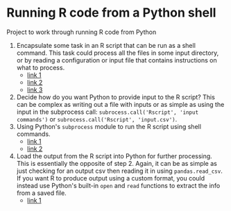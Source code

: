 # Running R code from a Python shell

Project to work through running R code from Python

1. Encapsulate some task in an R script that can be run as a shell command.  This task could process all the files in some input directory, or by reading a configuration or input file that contains instructions on what to process.
    - [link 1](https://urldefense.proofpoint.com/v2/url?u=https-3A__stackoverflow.com_questions_18306362_run-2Dr-2Dscript-2Dfrom-2Dcommand-2Dline&d=DwIFAw&c=f4NRRID3zFYDyClb0wZXwA&r=ldO-s_Bm6nAcQi95SgaSXih51HBk-W5hkcNoGPRnzPU&m=Hr5bSZeBVibqSdDqfQlMFAfMpHVMb2Uyhhu3BzrRUbY&s=Q5gmy6ObNvSpeibclLEOCN2ePiu3U7oHm7RqjEH69y8&e=)
    - [link 2](https://urldefense.proofpoint.com/v2/url?u=https-3A__stackoverflow.com_questions_3412911_r-2Dexe-2Drcmd-2Dexe-2Drscript-2Dexe-2Dand-2Drterm-2Dexe-2Dwhats-2Dthe-2Ddifference&d=DwIFAw&c=f4NRRID3zFYDyClb0wZXwA&r=ldO-s_Bm6nAcQi95SgaSXih51HBk-W5hkcNoGPRnzPU&m=Hr5bSZeBVibqSdDqfQlMFAfMpHVMb2Uyhhu3BzrRUbY&s=GdG3byg_wwKQL1cKi_c7dFDTOc5fPXXvOBN6Cq8FfZo&e=)
    - [link 3](https://urldefense.proofpoint.com/v2/url?u=https-3A__cran.r-2Dproject.org_doc_manuals_R-2Dintro.html-23Invoking-2DR-2Dfrom-2Dthe-2Dcommand-2Dline&d=DwIFAw&c=f4NRRID3zFYDyClb0wZXwA&r=ldO-s_Bm6nAcQi95SgaSXih51HBk-W5hkcNoGPRnzPU&m=Hr5bSZeBVibqSdDqfQlMFAfMpHVMb2Uyhhu3BzrRUbY&s=PolCIRn-bstFx69Wakj6ILEyjpyy8G0r6rcPeoX_Q4Y&e=)
2. Decide how do you want Python to provide input to the R script?  This can be complex as writing out a file with inputs or as simple as using the input in the subprocess call: `subrocess.call('Rscript', 'input commands')` or `subrocess.call('Rscript', 'input.csv')`.
3. Using Python's `subprocess` module to run the R script using shell commands.
    - [link 1](https://urldefense.proofpoint.com/v2/url?u=https-3A__www.bogotobogo.com_python_python-5Fsubprocess-5Fmodule.php&d=DwIFAw&c=f4NRRID3zFYDyClb0wZXwA&r=ldO-s_Bm6nAcQi95SgaSXih51HBk-W5hkcNoGPRnzPU&m=Hr5bSZeBVibqSdDqfQlMFAfMpHVMb2Uyhhu3BzrRUbY&s=lyd7EgJV0t6bhv_w9V5CMKE3PjTJLsR3gwcEMpnXpO0&e=)
    - [link 2](https://urldefense.proofpoint.com/v2/url?u=https-3A__pymotw.com_3_subprocess_&d=DwIFAw&c=f4NRRID3zFYDyClb0wZXwA&r=ldO-s_Bm6nAcQi95SgaSXih51HBk-W5hkcNoGPRnzPU&m=Hr5bSZeBVibqSdDqfQlMFAfMpHVMb2Uyhhu3BzrRUbY&s=2a7RVHneu6rlKOXex6Yg1ZjlWVcX71kg9O7g62F0rnU&e=)
4. Load the output from the R script into Python for further processing.  This is essentially the opposite of step 2.  Again, it can be as simple as just checking for an output csv then reading it in using `pandas.read_csv`.  If you want R to produce output using a custom format, you could instead use Python's built-in `open` and `read` functions to extract the info from a saved file.
    - [link 1](https://urldefense.proofpoint.com/v2/url?u=https-3A__realpython.com_read-2Dwrite-2Dfiles-2Dpython_&d=DwIFAw&c=f4NRRID3zFYDyClb0wZXwA&r=ldO-s_Bm6nAcQi95SgaSXih51HBk-W5hkcNoGPRnzPU&m=Hr5bSZeBVibqSdDqfQlMFAfMpHVMb2Uyhhu3BzrRUbY&s=dnz3kJOZm8gRzgm8q_ypltWA0QjJKxrSdrgn6kpAZTQ&e=)
